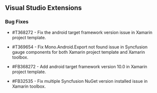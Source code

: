 ## Visual Studio Extensions

### Bug Fixes

* #T368272 - Fix the android target framework version issue in Xamarin project template.

* #T369654 - Fix Mono.Android.Export not found issue in Syncfusion gauge components for both Xamarin project template and Xamarin toolbox.

* #FB368272 - Add android target framework version 10.0 in Xamarin project template.

* #FB32535 - Fix multiple Syncfusion NuGet version installed issue in Xamarin toolbox.
